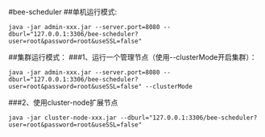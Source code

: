 #bee-scheduler
##单机运行模式:
```
java -jar admin-xxx.jar --server.port=8080 --dburl="127.0.0.1:3306/bee-scheduler?user=root&password=root&useSSL=false"
```

##集群运行模式：
###1、运行一个管理节点（使用--clusterMode开启集群）：
```shell
java -jar admin-xxx.jar --server.port=8080 --dburl="127.0.0.1:3306/bee-scheduler?user=root&password=root&useSSL=false" --clusterMode
```

###2、使用cluster-node扩展节点
```shell
java -jar cluster-node-xxx.jar --dburl="127.0.0.1:3306/bee-scheduler?user=root&password=root&useSSL=false"
```